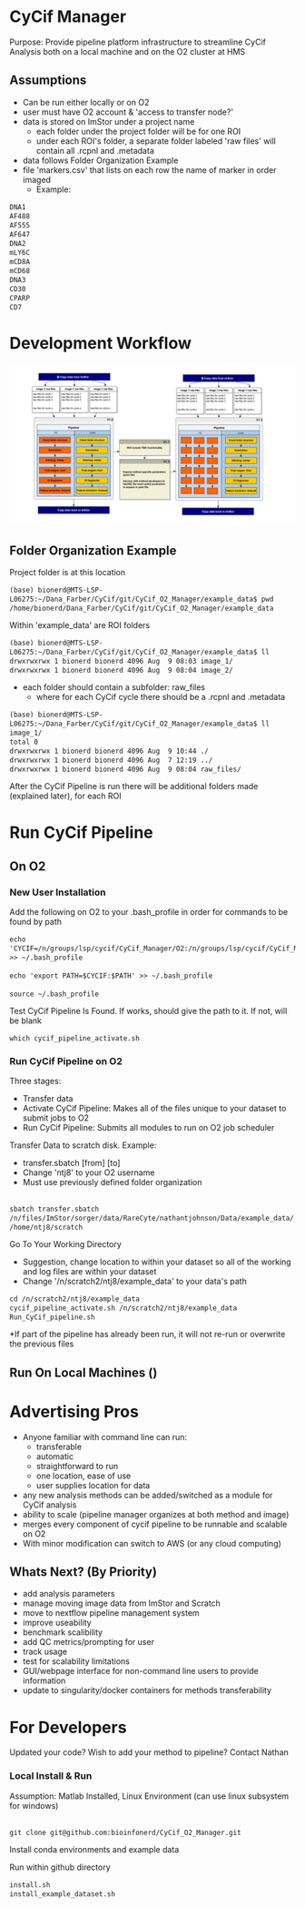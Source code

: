# CyCif Manager

Purpose: Provide pipeline platform infrastructure to streamline CyCif Analysis both on a local machine and on the O2 cluster at HMS

## Assumptions

- Can be run either locally or on O2
- user must have O2 account & 'access to transfer node?'
- data is stored on ImStor under a project name
	- each folder under the project folder will be for one ROI 
	- under each ROI's folder, a separate folder labeled 'raw files' will contain all .rcpnl and .metadata
- data follows Folder Organization Example
- file 'markers.csv' that lists on each row the name of marker in order imaged 
	- Example:
```{bash,eval==FALSE}
DNA1
AF488
AF555
AF647
DNA2
mLY6C
mCD8A
mCD68
DNA3
CD30
CPARP
CD7
```

# Development Workflow
![CyCif Pipeline Plan](/images/CyCif_Pipeline_Plan.png)


## Folder Organization Example 

Project folder is at this location

```{bash, eval==FALSE}
(base) bionerd@MTS-LSP-L06275:~/Dana_Farber/CyCif/git/CyCif_O2_Manager/example_data$ pwd
/home/bionerd/Dana_Farber/CyCif/git/CyCif_O2_Manager/example_data
```

Within 'example_data' are ROI folders

```{bash, eval==FALSE}
(base) bionerd@MTS-LSP-L06275:~/Dana_Farber/CyCif/git/CyCif_O2_Manager/example_data$ ll
drwxrwxrwx 1 bionerd bionerd 4096 Aug  9 08:03 image_1/
drwxrwxrwx 1 bionerd bionerd 4096 Aug  9 08:04 image_2/
```
- each folder should contain a subfolder: raw_files
	- where for each CyCif cycle there should be a .rcpnl and .metadata 
```{bash,eval==FALSE}
(base) bionerd@MTS-LSP-L06275:~/Dana_Farber/CyCif/git/CyCif_O2_Manager/example_data$ ll image_1/
total 0
drwxrwxrwx 1 bionerd bionerd 4096 Aug  9 10:44 ./
drwxrwxrwx 1 bionerd bionerd 4096 Aug  7 12:19 ../
drwxrwxrwx 1 bionerd bionerd 4096 Aug  9 08:04 raw_files/
```
After the CyCif Pipeline is run there will be additional folders made (explained later), for each ROI

# Run CyCif Pipeline

## On O2

### New User Installation

Add the following on O2 to your .bash_profile in order for commands to be found by path

``` {bash,eval==FALSE}
echo 'CYCIF=/n/groups/lsp/cycif/CyCif_Manager/O2:/n/groups/lsp/cycif/CyCif_Manager/bin' >> ~/.bash_profile

echo 'export PATH=$CYCIF:$PATH' >> ~/.bash_profile

source ~/.bash_profile
```
Test CyCif Pipeline Is Found. If works, should give the path to it.  If not, will be blank

```
which cycif_pipeline_activate.sh
```
### Run CyCif Pipeline on O2

Three stages:
	
- Transfer data
- Activate CyCif Pipeline: Makes all of the files unique to your dataset to submit jobs to O2
- Run CyCif Pipeline: Submits all modules to run on O2 job scheduler

Transfer Data to scratch disk.  Example:
	
- transfer.sbatch [from] [to]        
- Change 'ntj8' to your O2 username
- Must use previously defined folder organization  

``` {bash, eval == FALSE}

sbatch transfer.sbatch /n/files/ImStor/sorger/data/RareCyte/nathantjohnson/Data/example_data/ /home/ntj8/scratch
```
Go To Your Working Directory

- Suggestion, change location to within your dataset so all of the working and log files are within your dataset
- Change '/n/scratch2/ntj8/example_data' to your data's path

```
cd /n/scratch2/ntj8/example_data
cycif_pipeline_activate.sh /n/scratch2/ntj8/example_data
Run_CyCif_pipeline.sh
```
*If part of the pipeline has already been run, it will not re-run or overwrite the previous files


## Run On Local Machines ()


# Advertising Pros

- Anyone familiar with command line can run:
	- transferable
	- automatic
	- straightforward to run
	- one location, ease of use
	- user supplies location for data
- any new analysis methods can be added/switched as a module for CyCif analysis
- ability to scale (pipeline manager organizes at both method and image)
- merges every component of cycif pipeline to be runnable and scalable on O2
- With minor modification can switch to AWS (or any cloud computing) 

## Whats Next? (By Priority)

- add analysis parameters
- manage moving image data from ImStor and Scratch
- move to nextflow pipeline management system
- improve useability 
- benchmark scalibility
- add QC metrics/prompting for user 
- track usage
- test for scalability limitations
- GUI/webpage interface for non-command line users to provide information
- update to singularity/docker containers for methods transferability

# For Developers

Updated your code? Wish to add your method to pipeline? Contact Nathan 


### Local Install & Run

Assumption: Matlab Installed, Linux Environment (can use linux subsystem for windows)

``` {bash, eval==FALSE}

git clone git@github.com:bioinfonerd/CyCif_O2_Manager.git

```

Install conda environments and example data

Run within github directory
```{bash,eval==FALSE}
install.sh
install_example_dataset.sh
```


